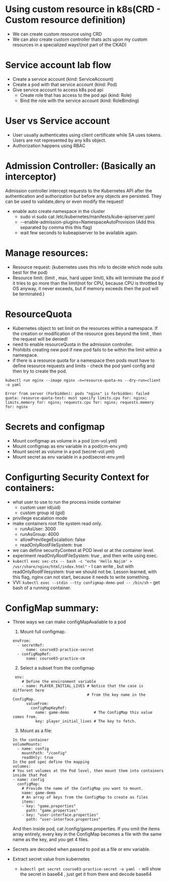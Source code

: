 # Using custom resource in k8s(CRD - Custom resource definition)
- We can create custom resource using CRD
- We can also create custom controller thats acts upon my custom resources in a specialized ways!(not part of the CKAD)

# Service account lab flow 
 - Create a service account (kind: ServiceAccount)
 - Create a pod with that service account (kind: Pod)
 - Give service account to access k8s pod api
    - Create role that has access to the pod api (kind: Role)
    - Bind the role with the service account (kind: RoleBinding)

# User vs Service account
- User usually authenticates using client certificate while SA uses tokens. Users are not represented by any k8s object. 
- Authorization happens using RBAC

# Admission Controller: (Basically an interceptor)
Admission controller intercept requests to the Kubernetes API after the authentication and authorization but before any objects are persisted. They can be used to validate,deny or even modify the request! 
- enable auto create namespace in the cluster
    - sudo vi sudo cat /etc/kubernetes/manifests/kube-apiserver.yaml 
    - --enable-admission-plugins=NamespaceAutoProvision (Add this separated by comma this this flag)
    - wait few seconds to kubeapiserver to be available again.

# Manage resources:
- Resource request: (kubernetes uses this info to decide which node suits best for the pod)
- Resource limit: (limit , max, hard upper limit), k8s will terminate the pod if it tries to go more than the limit(not for CPU, because CPU is throttled by OS anyway, it never exceeds, but if memory exceeds then the pod will be terminated.)

# ResourceQuota
- Kubernetes object to set limit on the resources within a namespace. If the creation or modification of the resource goes beyond the limit , then the request will be denied!
- need to enable resourceQuota in the admission controller.
- Prohibits creating new pod if new pod fails to be within the limit within a namespace.
- if there is a resource quota for a namespace then pods must have to define resource requests and limits - 
check the pod yaml config and then try to create the pod.
```
kubectl run nginx --image nginx -n=resource-quota-ns --dry-run=client -o yaml
```
```apple@Apples-MacBook-Pro chapter04 % kubectl run nginx --image nginx -n=resource-quota-ns                  
Error from server (Forbidden): pods "nginx" is forbidden: failed quota: resource-quota-test: must specify limits.cpu for: nginx; limits.memory for: nginx; requests.cpu for: nginx; requests.memory for: nginx
```
# Secrets and configmap
- Mount configmap as volume in a pod (cm-vol.yml)
- Mount configmap as env variable in a pod(cm-env.yml)
- Mount secret as volume in a pod (secret-vol.yml)
- Mount secret as env variable in a pod(secret-env.yml)

# Configurting Security Context for containers:
- what user to use to run the process inside container 
    - custom user id(uid)
    - custom group id (gid)
- privillege escalation mode
- make containers root file system read only.
    - runAsUser: 3000
    - runAsGroup: 4000
    - allowPrevillegeEscalation: false
    - readOnlyRootFileSystem: true
- we can define securityContext at POD level or at the container level.
- experiment readOnlyRootFileSystem: true , and then write using exec.
- `kubectl exec sec-ctx -- bash -c "echo 'Hello Najim' > /usr/share/nginx/html/index.html"` - I can write , but with readOnlyRootFilesystem: true we should not be. Lesson learned, with this flag, nginx can not start, because it needs to write something.
- VVI: `kubectl exec --stdin --tty configmap-demo-pod -- /bin/sh` - get bash of a running container.

# ConfigMap summary:
- Three ways we can make configMapAvailable to a pod
    1. Mount full configmap.
    ```
    envFrom:
      - secretRef:
          name: course03-practice-secret
      - configMapRef:
          name: course03-practice-cm
    ````
    2. Select a subset from the configmap
    ```
     env:
        # Define the environment variable
        - name: PLAYER_INITIAL_LIVES # Notice that the case is different here
                                     # from the key name in the ConfigMap.
          valueFrom:
            configMapKeyRef:
              name: game-demo           # The ConfigMap this value comes from.
              key: player_initial_lives # The key to fetch.
    ```
    3. Mount as a file:
    ```
    In the container 
    volumeMounts:
      - name: config
        mountPath: "/config"
        readOnly: true
    In the pod spec define the mapping 
    volumes:
    # You set volumes at the Pod level, then mount them into containers inside that Pod
    - name: config
      configMap:
        # Provide the name of the ConfigMap you want to mount.
        name: game-demo
        # An array of keys from the ConfigMap to create as files
        items:
        - key: "game.properties"
          path: "game.properties"
        - key: "user-interface.properties"
          path: "user-interface.properties"
    ```
    And then inside pod, cat /config/game.properties. If you omit the items array entirely, every key in the ConfigMap becomes a file with the same name as the key, and you get 4 files.

- Secrets are decoded when passed to pod as a file or env variable.
- Extract secret value from kubernetes
    - `kubectl get secret course03-practice-secret -o yaml ` - will show the secret in base64 , just get it from there and decode base64